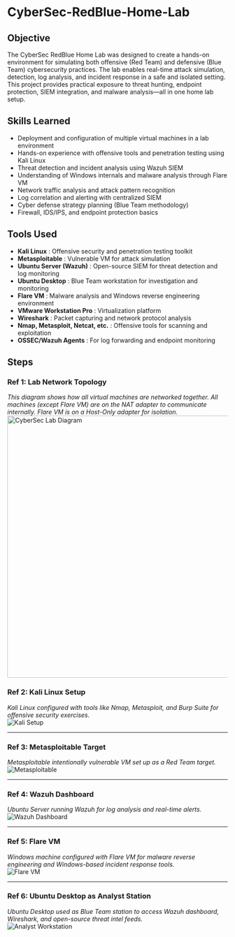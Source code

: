 # CyberSec-RedBlue-Home-Lab

## Objective  
The CyberSec RedBlue Home Lab was designed to create a hands-on environment for simulating both offensive (Red Team) and defensive (Blue Team) cybersecurity practices. The lab enables real-time attack simulation, detection, log analysis, and incident response in a safe and isolated setting. This project provides practical exposure to threat hunting, endpoint protection, SIEM integration, and malware analysis—all in one home lab setup.

## Skills Learned  
- Deployment and configuration of multiple virtual machines in a lab environment  
- Hands-on experience with offensive tools and penetration testing using Kali Linux  
- Threat detection and incident analysis using Wazuh SIEM  
- Understanding of Windows internals and malware analysis through Flare VM  
- Network traffic analysis and attack pattern recognition  
- Log correlation and alerting with centralized SIEM  
- Cyber defense strategy planning (Blue Team methodology)  
- Firewall, IDS/IPS, and endpoint protection basics  

## Tools Used  
- **Kali Linux** : Offensive security and penetration testing toolkit  
- **Metasploitable** : Vulnerable VM for attack simulation  
- **Ubuntu Server (Wazuh)** : Open-source SIEM for threat detection and log monitoring  
- **Ubuntu Desktop** : Blue Team workstation for investigation and monitoring  
- **Flare VM** : Malware analysis and Windows reverse engineering environment  
- **VMware Workstation Pro** : Virtualization platform  
- **Wireshark** : Packet capturing and network protocol analysis  
- **Nmap, Metasploit, Netcat, etc.** : Offensive tools for scanning and exploitation  
- **OSSEC/Wazuh Agents** : For log forwarding and endpoint monitoring  

## Steps  

### Ref 1: Lab Network Topology  
_This diagram shows how all virtual machines are networked together. All machines (except Flare VM) are on the NAT adapter to communicate internally. Flare VM is on a Host-Only adapter for isolation._  
<img src="https://i.imgur.com/TQM5rDj.png" alt="CyberSec Lab Diagram" width="600"/>


### Ref 2: Kali Linux Setup  
_Kali Linux configured with tools like Nmap, Metasploit, and Burp Suite for offensive security exercises._  
![Kali Setup](img/kali_setup.png)

---

### Ref 3: Metasploitable Target  
_Metasploitable intentionally vulnerable VM set up as a Red Team target._  
![Metasploitable](img/metasploitable_running.png)

---

### Ref 4: Wazuh Dashboard  
_Ubuntu Server running Wazuh for log analysis and real-time alerts._  
![Wazuh Dashboard](img/wazuh_dashboard.png)

---

### Ref 5: Flare VM  
_Windows machine configured with Flare VM for malware reverse engineering and Windows-based incident response tools._  
![Flare VM](img/flarevm_analysis.png)

---

### Ref 6: Ubuntu Desktop as Analyst Station  
_Ubuntu Desktop used as Blue Team station to access Wazuh dashboard, Wireshark, and open-source threat intel feeds._  
![Analyst Workstation](img/ubuntu_desktop.png)
